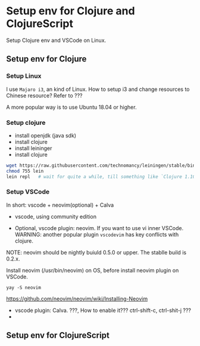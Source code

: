 # Setup env for Clojure and ClojureScript

Setup Clojure env and VSCode on Linux.

## Setup env for Clojure

### Setup Linux 

I use `Majaro i3`, an kind of Linux. How to setup i3 and change resources to Chinese resource? Refer to ???

A more popular way is to use Ubuntu 18.04 or higher.

### Setup clojure

- install openjdk (java sdk)
- install clojure
- install leininger
- install clojure

```bash
wget https://raw.githubusercontent.com/technomancy/leiningen/stable/bin/lein
chmod 755 lein
lein repl   # wait for quite a while, till something like `Clojure 1.10.3 ...` is shown
```

### Setup VSCode

In short: vscode + neovim(optional) + Calva

- vscode, using community edition

- Optional, vscode plugin: neovim. If you want to use vi inner VSCode. WARNING: another popular plugin `vscodevim` has key conflicts with clojure. 

NOTE: neovim should be nightly buiuld 0.5.0 or upper. The stablle build is 0.2.x. 

Install neovim (/usr/bin/neovim) on OS, before install neovim plugin on VSCode.

`yay -S neovim`

https://github.com/neovim/neovim/wiki/Installing-Neovim

- vscode plugin: Calva. ???, How to enable it??? ctrl-shift-c, ctrl-shit-j ???
- 



## Setup env for ClojureScript





